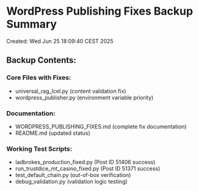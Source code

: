 # WordPress Publishing Fixes Backup Summary
Created: Wed Jun 25 18:09:40 CEST 2025

## Backup Contents:
### Core Files with Fixes:
- universal_rag_lcel.py (content validation fix)
- wordpress_publisher.py (environment variable priority)

### Documentation:
- WORDPRESS_PUBLISHING_FIXES.md (complete fix documentation)
- README.md (updated status)

### Working Test Scripts:
- ladbrokes_production_fixed.py (Post ID 51406 success)
- run_trustdice_mt_casino_fixed.py (Post ID 51371 success)
- test_default_chain.py (out-of-box verification)
- debug_validation.py (validation logic testing)
